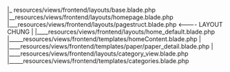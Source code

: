 |_ resources/views/frontend/layouts/base.blade.php
|__resources/views/frontend/layouts/homepage.blade.php
|___resources/views/frontend/layouts/pagestruct.blade.php   <---- LAYOUT CHUNG
|
|____resources/views/frontend/layouts/home_default.blade.php
|_____resources/views/frontend/templates/homeContent.blade.php
|
|____resources/views/frontend/templates/paper/paper_detail.blade.php
|
|____resources/views/frontend/layouts/category_view.blade.php
|_____resources/views/frontend/templates/categories.blade.php
